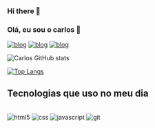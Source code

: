 ### Hi there 👋

### Olá, eu sou o carlos 🙈

[![blog](https://img.shields.io/badge/LinkedIn-0077B5?style=for-the-badge&logo=linkedin&logoColor=white)](https://www.linkedin.com/in/scarlosandre0/)
[![blog](https://img.shields.io/badge/Twitter-1DA1F2?style=for-the-badge&logo=twitter&logoColor=white)](https://twitter.com/Scarlosandre8)
[![blog](https://img.shields.io/badge/Instagram-E4405F?style=for-the-badge&logo=instagram&logoColor=white)](https://www.instagram.com/scarlosandre0/)

![Carlos GitHub stats](https://github-readme-stats.vercel.app/api?username=Scarlosandre0&show_icons=true&theme=dracula)


[![Top Langs](https://github-readme-stats.vercel.app/api/top-langs/?username=Scarlosandre0)](https://github.com/anuraghazra/github-readme-stats)

## Tecnologias que uso no meu dia
<div style="display: inline_block"><br/>

<img  alt="html5" src="https://img.shields.io/badge/HTML5-E34F26?style=for-the-badge&logo=html5&logoColor=white" />
<img alt="css" src="https://img.shields.io/badge/CSS-239120?&style=for-the-badge&logo=css3&logoColor=white" />
<img  alt="javascript" src="https://img.shields.io/badge/JavaScript-F7DF1E?style=for-the-badge&logo=javascript&logoColor=black" />
<img alt="git" src="https://img.shields.io/badge/GIT-E44C30?style=for-the-badge&logo=git&logoColor=white" />

</div>
